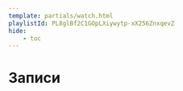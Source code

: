 ```yaml
---
template: partials/watch.html
playlistId: PL8glBf2C1GOpLXiywytp-xX256ZnxqevZ
hide:
    - toc
---
```


# Записи
